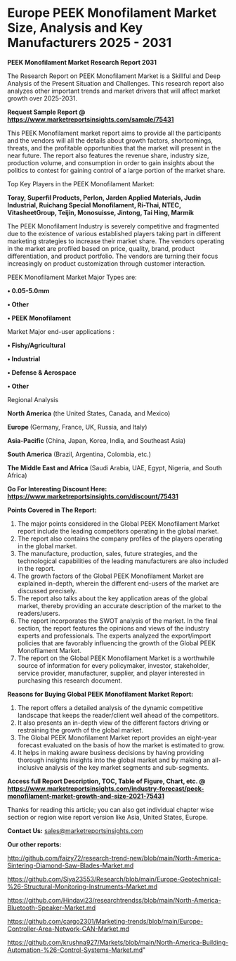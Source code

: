 # Europe PEEK Monofilament Market Size, Analysis and Key Manufacturers 2025 - 2031

<strong>PEEK Monofilament Market Research Report 2031</strong>

The Research Report on PEEK Monofilament Market is a Skillful and Deep Analysis of the Present Situation and Challenges. This research report also analyzes other important trends and market drivers that will affect market growth over 2025-2031.

<strong>Request Sample Report @ <a href=https://www.marketreportsinsights.com/sample/75431>https://www.marketreportsinsights.com/sample/75431</a></strong>

This PEEK Monofilament market report aims to provide all the participants and the vendors will all the details about growth factors, shortcomings, threats, and the profitable opportunities that the market will present in the near future. The report also features the revenue share, industry size, production volume, and consumption in order to gain insights about the politics to contest for gaining control of a large portion of the market share.

Top Key Players in the PEEK Monofilament Market:

<strong>Toray, Superfil Products, Perlon, Jarden Applied Materials, Judin Industrial, Ruichang Special Monofilament, Ri-Thai, NTEC, VitasheetGroup, Teijin, Monosuisse, Jintong, Tai Hing, Marmik</strong>

The PEEK Monofilament Industry is severely competitive and fragmented due to the existence of various established players taking part in different marketing strategies to increase their market share. The vendors operating in the market are profiled based on price, quality, brand, product differentiation, and product portfolio. The vendors are turning their focus increasingly on product customization through customer interaction.

PEEK Monofilament Market Major Types are:

<strong>• 0.05-5.0mm

• Other

• PEEK Monofilament</strong>

Market Major end-user applications :

<strong>• Fishy/Agricultural

• Industrial

• Defense & Aerospace

• Other</strong>

Regional Analysis

</u><strong><b>North America</b></strong> (the United States, Canada, and Mexico)

<strong><b>Europe </b></strong>(Germany, France, UK, Russia, and Italy)

<strong><b>Asia-Pacific</b></strong> (China, Japan, Korea, India, and Southeast Asia)

<strong><b>South America</b></strong> (Brazil, Argentina, Colombia, etc.)

<strong><b>The Middle East and Africa</b></strong> (Saudi Arabia, UAE, Egypt, Nigeria, and South Africa)

<strong>Go For Interesting Discount Here: <a href=https://www.marketreportsinsights.com/discount/75431>https://www.marketreportsinsights.com/discount/75431</a></strong>

<strong>Points Covered in The Report:</strong>
<ol>
  <li>The major points considered in the Global PEEK Monofilament Market report include the leading competitors operating in the global market.</li>
  <li>The report also contains the company profiles of the players operating in the global market.</li>
  <li>The manufacture, production, sales, future strategies, and the technological capabilities of the leading manufacturers are also included in the report.</li>
  <li>The growth factors of the Global PEEK Monofilament Market are explained in-depth, wherein the different end-users of the market are discussed precisely.</li>
  <li>The report also talks about the key application areas of the global market, thereby providing an accurate description of the market to the readers/users.</li>
  <li>The report incorporates the SWOT analysis of the market. In the final section, the report features the opinions and views of the industry experts and professionals. The experts analyzed the export/import policies that are favorably influencing the growth of the Global PEEK Monofilament Market.</li>
  <li>The report on the Global PEEK Monofilament Market is a worthwhile source of information for every policymaker, investor, stakeholder, service provider, manufacturer, supplier, and player interested in purchasing this research document.</li>
</ol>
<strong>Reasons for Buying Global PEEK Monofilament Market Report:</strong>

<ol>
  <li>The report offers a detailed analysis of the dynamic competitive landscape that keeps the reader/client well ahead of the competitors.</li>
  <li>It also presents an in-depth view of the different factors driving or restraining the growth of the global market.</li>
  <li>The Global PEEK Monofilament Market report provides an eight-year forecast evaluated on the basis of how the market is estimated to grow.</li>
  <li>It helps in making aware business decisions by having providing thorough insights insights into the global market and by making an all-inclusive analysis of the key market segments and sub-segments.</li>
</ol>
<strong>Access full Report Description, TOC, Table of Figure, Chart, etc. @ <a href=https://www.marketreportsinsights.com/industry-forecast/peek-monofilament-market-growth-and-size-2021-75431>https://www.marketreportsinsights.com/industry-forecast/peek-monofilament-market-growth-and-size-2021-75431</a></strong>


Thanks for reading this article; you can also get individual chapter wise section or region wise report version like Asia, United States, Europe.

<strong>Contact Us:</strong>
sales@marketreportsinsights.com

<strong>Our other reports:</strong>

<a href=http://github.com/faizy72/research-trend-new/blob/main/North-America-Sintering-Diamond-Saw-Blades-Market.md>http://github.com/faizy72/research-trend-new/blob/main/North-America-Sintering-Diamond-Saw-Blades-Market.md</a>

<a href=https://github.com/Siya23553/Research/blob/main/Europe-Geotechnical-%26-Structural-Monitoring-Instruments-Market.md>https://github.com/Siya23553/Research/blob/main/Europe-Geotechnical-%26-Structural-Monitoring-Instruments-Market.md</a>

<a href=https://github.com/Hindavi23/researchtrendss/blob/main/North-America-Bluetooth-Speaker-Market.md>https://github.com/Hindavi23/researchtrendss/blob/main/North-America-Bluetooth-Speaker-Market.md</a>

<a href=https://github.com/cargo2301/Marketing-trends/blob/main/Europe-Controller-Area-Network-CAN-Market.md>https://github.com/cargo2301/Marketing-trends/blob/main/Europe-Controller-Area-Network-CAN-Market.md</a>

<a href=https://github.com/krushna927/Markets/blob/main/North-America-Building-Automation-%26-Control-Systems-Market.md>https://github.com/krushna927/Markets/blob/main/North-America-Building-Automation-%26-Control-Systems-Market.md</a>"
